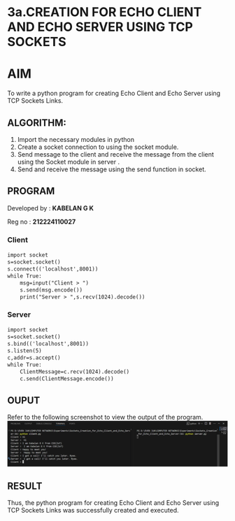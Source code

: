 # 3a.CREATION FOR ECHO CLIENT AND ECHO SERVER USING TCP SOCKETS
# AIM
To write a python program for creating Echo Client and Echo Server using TCP
Sockets Links.
## ALGORITHM:
1. Import the necessary modules in python
2. Create a socket connection to using the socket module.
3. Send message to the client and receive the message from the client using the Socket module in
 server .
4. Send and receive the message using the send function in socket.
## PROGRAM

Developed by : **KABELAN G K**

Reg no : **212224110027**

### Client 
```
import socket
s=socket.socket()
s.connect(('localhost',8001))
while True:
    msg=input("Client > ")
    s.send(msg.encode())
    print("Server > ",s.recv(1024).decode())
```
### Server
```
import socket
s=socket.socket()
s.bind(('localhost',8001))
s.listen(5)
c,addr=s.accept()
while True:
    ClientMessage=c.recv(1024).decode()
    c.send(ClientMessage.encode())
```
## OUPUT
Refer to the following screenshot to view the output of the program.
![OutputScreenshot](image.png)
## RESULT
Thus, the python program for creating Echo Client and Echo Server using TCP Sockets Links 
was successfully created and executed.
